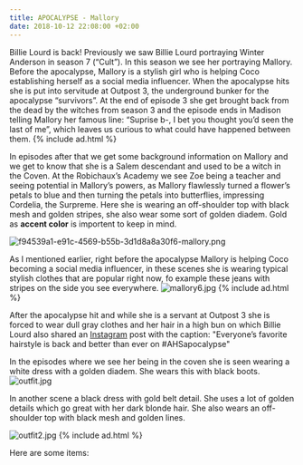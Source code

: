```yaml
---
title: APOCALYPSE - Mallory
date: 2018-10-12 22:08:00 +02:00
---
```


Billie Lourd is back! Previously we saw Billie Lourd portraying Winter Anderson in season 7 (“Cult”). In this season we see her portraying Mallory. Before the apocalypse, Mallory is a stylish girl who is helping Coco establishing herself as a social media influencer. When the apocalypse hits she is put into servitude at Outpost 3, the underground bunker for  the apocalypse  “survivors”. At the end of episode 3 she get brought back from the dead by the witches from season 3 and the episode ends in Madison telling Mallory her famous line:  “Suprise b-, I bet you thought you’d seen the last of me”, which leaves us curious to what could have happened between them. 
{% include ad.html %}

In episodes after that we get some background information on Mallory and we get to know that she is a Salem descendant and used to be a witch in the Coven. At the Robichaux’s Academy we see Zoe being a teacher and seeing potential in Mallory’s powers, as Mallory flawlessly turned a flower’s petals to blue and then turning the petals into butterflies, impressing Cordelia, the Surpreme. Here she is wearing an off-shoulder top with black mesh and golden stripes, she also wear some sort of golden diadem. Gold as **accent color** is importent to keep in mind.

![f94539a1-e91c-4569-b55b-3d1d8a8a30f6-mallory.png](/uploads/f94539a1-e91c-4569-b55b-3d1d8a8a30f6-mallory.png)

As I mentioned earlier, right before the apocalypse Mallory is helping Coco becoming a social media influencer, in these scenes she is wearing typical stylish clothes that are popular right now, fo example these jeans with stripes on the side you see everywhere.
![mallory6.jpg](/uploads/mallory6.jpg)
{% include ad.html %}

After the apocalypse hit and while she is a servant at Outpost 3 she is forced to wear dull gray clothes and her hair in a high bun on which Billie Lourd also shared an [Instagram](https://www.instagram.com/p/Boe4rsZFdiK/?hl=en&taken-by=praisethelourd) post with the caption: "Everyone’s favorite hairstyle is back and better than ever on #AHSapocalypse" 

In the episodes where we see her being in the coven she is seen wearing a white dress with a golden diadem. She wears this with black boots.
![outfit.jpg](/uploads/outfit.jpg)

In another scene a black dress with gold belt detail. She uses a lot of golden details which go great with her dark blonde hair. She also wears an off-shoulder top with black mesh and golden lines.

![outfit2.jpg](/uploads/outfit2.jpg)
{% include ad.html %}

Here are some items:

